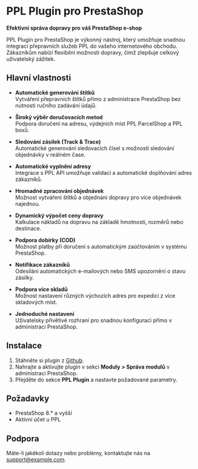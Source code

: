 # PPL Plugin pro PrestaShop

**Efektivní správa dopravy pro váš PrestaShop e-shop**  

PPL Plugin pro PrestaShop je výkonný nástroj, který umožňuje snadnou integraci přepravních služeb PPL do vašeho internetového obchodu. Zákazníkům nabízí flexibilní možnosti dopravy, čímž zlepšuje celkový uživatelský zážitek.

## Hlavní vlastnosti

- **Automatické generování štítků**  
  Vytváření přepravních štítků přímo z administrace PrestaShop bez nutnosti ručního zadávání údajů.

- **Široký výběr doručovacích metod**  
  Podpora doručení na adresu, výdejních míst PPL ParcelShop a PPL boxů.

- **Sledování zásilek (Track & Trace)**  
  Automatické generování sledovacích čísel s možností sledování objednávky v reálném čase.

- **Automatické vyplnění adresy**  
  Integrace s PPL API umožňuje validaci a automatické doplňování adres zákazníků.

- **Hromadné zpracování objednávek**  
  Možnost vytváření štítků a objednání dopravy pro více objednávek najednou.

- **Dynamický výpočet ceny dopravy**  
  Kalkulace nákladů na dopravu na základě hmotnosti, rozměrů nebo destinace.

- **Podpora dobírky (COD)**  
  Možnost platby při doručení s automatickým zaúčtováním v systému PrestaShop.

- **Notifikace zákazníků**  
  Odesílání automatických e-mailových nebo SMS upozornění o stavu zásilky.

- **Podpora více skladů**  
  Možnost nastavení různých výchozích adres pro expedici z více skladových míst.

- **Jednoduché nastavení**  
  Uživatelsky přívětivé rozhraní pro snadnou konfiguraci přímo v administraci PrestaShop.

## Instalace

1. Stáhněte si plugin z [Github](https://github.com/PPL-CZ/PPL-PrestaShop/releases).
2. Nahrajte a aktivujte plugin v sekci **Moduly > Správa modulů** v administraci PrestaShop.
3. Přejděte do sekce **PPL Plugin** a nastavte požadované parametry.

## Požadavky

- PrestaShop 8.* a vyšší
- Aktivní účet u PPL

## Podpora

Máte-li jakékoli dotazy nebo problémy, kontaktujte nás na [support@example.com](mailto:support@example.com).



